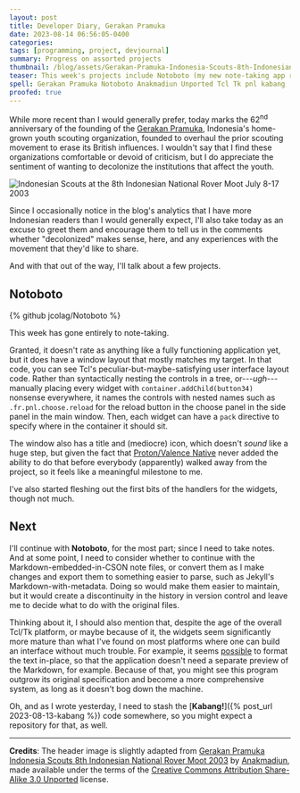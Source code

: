 ```yaml
---
layout: post
title: Developer Diary, Gerakan Pramuka
date: 2023-08-14 06:56:05-0400
categories:
tags: [programming, project, devjournal]
summary: Progress on assorted projects
thumbnail: /blog/assets/Gerakan-Pramuka-Indonesia-Scouts-8th-Indonesian-National-Rover-Moot-2003.png
teaser: This week's projects include Notoboto (my new note-taking app replacement) and not much else.
spell: Gerakan Pramuka Notoboto Anakmadiun Unported Tcl Tk pnl kabang
proofed: true
---
```


While more recent than I would generally prefer, today marks the 62<sup>nd</sup> anniversary of the founding of the [Gerakan Pramuka](https://en.wikipedia.org/wiki/Gerakan_Pramuka_Indonesia), Indonesia's home-grown youth scouting organization, founded to overhaul the prior scouting movement to erase its British influences.  I wouldn't say that I find these organizations comfortable or devoid of criticism, but I do appreciate the sentiment of wanting to decolonize the institutions that affect the youth.

![Indonesian Scouts at the 8th Indonesian National Rover Moot July 8-17 2003](/blog/assets/Gerakan-Pramuka-Indonesia-Scouts-8th-Indonesian-National-Rover-Moot-2003.png "See, I would've called epaulets and a cloak too much, but he makes them work...")

Since I occasionally notice in the blog's analytics that I have more Indonesian readers than I would generally expect, I'll also take today as an excuse to greet them and encourage them to tell us in the comments whether "decolonized" makes sense, here, and any experiences with the movement that they'd like to share.

And with that out of the way, I'll talk about a few projects.

## Notoboto

{% github jcolag/Notoboto %}

This week has gone entirely to note-taking.

Granted, it doesn't rate as anything like a fully functioning application yet, but it does have a window layout that mostly matches my target.  In that code, you can see Tcl's peculiar-but-maybe-satisfying user interface layout code.  Rather than syntactically nesting the controls in a tree, or---*ugh*---manually placing every widget with `container.addChild(button34)` nonsense everywhere, it names the controls with nested names such as `.fr.pnl.choose.reload` for the reload button in the choose panel in the side panel in the main window.  Then, each widget can have a `pack` directive to specify where in the container it should sit.

The window also has a title and (mediocre) icon, which doesn't *sound* like a huge step, but given the fact that [Proton/Valence Native](https://github.com/valence-native/valence-native) never added the ability to do that before everybody (apparently) walked away from the project, so it feels like a meaningful milestone to me.

I've also started fleshing out the first bits of the handlers for the widgets, though not much.

## Next

I'll continue with **Notoboto**, for the most part; since I need to take notes.  And at some point, I need to consider whether to continue with the Markdown-embedded-in-CSON note files, or convert them as I make changes and export them to something easier to parse, such as Jekyll's Markdown-with-metadata.  Doing so would make them easier to maintain, but it would create a discontinuity in the history in version control and leave me to decide what to do with the original files.

Thinking about it, I should also mention that, despite the age of the overall Tcl/Tk platform, or maybe because of it, the widgets seem significantly more mature than what I've found on most platforms where one can build an interface without much trouble.  For example, it seems [possible](https://tkdocs.com/tutorial/text.html) to format the text in-place, so that the application doesn't need a separate preview of the Markdown, for example.  Because of that, you might see this program outgrow its original specification and become a more comprehensive system, as long as it doesn't bog down the machine.

Oh, and as I wrote yesterday, I need to stash the [**Kabang!**]({% post_url 2023-08-13-kabang %}) code somewhere, so you might expect a repository for that, as well.

* * *

**Credits**:  The header image is slightly adapted from [Gerakan Pramuka Indonesia Scouts 8th Indonesian National Rover Moot 2003](https://commons.wikimedia.org/wiki/File:Gerakan_Pramuka_Indonesia_Scouts_8th_Indonesian_National_Rover_Moot_2003.jpg) by [Anakmadiun](https://en.wikipedia.org/wiki/User:Anakmadiun), made available under the terms of the [Creative Commons Attribution Share-Alike 3.0 Unported](https://creativecommons.org/licenses/by-sa/3.0/deed.en) license.
